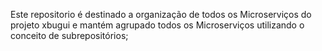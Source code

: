 Este repositorio é destinado a organização de todos os Microserviços do projeto xbugui e mantém agrupado todos os Microserviços utilizando o conceito de subrepositórios;

